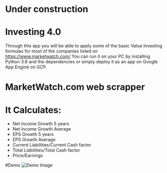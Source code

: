 # Under construction
# Investing 4.0

Through this app you  will be able to apply some of the basic Value Investing formulas for most of the companies listed on https://www.marketwatch.com/
You can run it on your PC by installing Python 3.8 and the dependencies or simply deploy it as an app on Google App Engine on GCP.

# MarketWatch.com web scrapper

# It Calculates:
* Net Income Growth 5 years 
* Net Income Growth Average
* EPS Growth 5 years 
* EPS Growth Average
* Current Liabilities/Current Cash factor
* Total Liabilities/Total Cash factor
* Price/Earnings

#Demo
![Demo Image](https://www.skyalleys.com/wp-content/uploads/2020/10/WebScrapper4.0.png)
